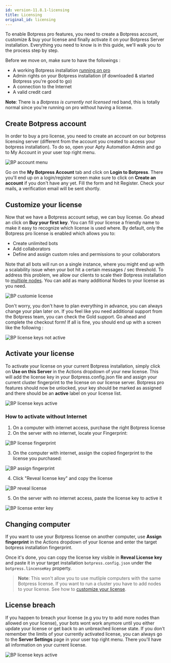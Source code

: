 ```yaml
---
id: version-11.8.1-licensing
title: Licensing
original_id: licensing
---
```


To enable Botpress pro features, you need to create a Botpress account, customize & buy your license and finally activate it on your Botpress Server installation. Everything you need to know is in this guide, we'll walk you to the process step by step.

Before we move on, make sure to have the followings :

- A working Botpress installation [running on pro](/docs/pro/about-pro#activate-pro)
- Admin rights on your Botpress installation (if downloaded & started Botpress you're good to go)
- A connection to the Internet
- A valid credit card

**Note**: There is a _Botpress is currently not licensed_ red band, this is totally normal since you're running on pro without having a license.

## Create Botpress account

In order to buy a pro license, you need to create an account on our botpress licensing server (different from the account you created to access your botpress installation). To do so, open your Apty Automation Admin and go to My Account in your user top right menu.

![BP account menu](assets/bp-account-menu.jpg)

Go on the **My Botpress Account** tab and click on **Login to Botpress**. There you'll end up on a login/register screen make sure to click on **Create an account** if you don't have any yet. Fill the form and hit Register. Check your mails, a verification email will be sent shortly.

## Customize your license

Now that we have a Botpress account setup, we can buy license. Go ahead an click on **Buy your first key**. You can fill your license a friendly name to make it easy to recognize which license is used where. By default, only the Botpress pro license is enabled which allows you to:

- Create unlimited bots
- Add collaborators
- Define and assign custom roles and permissions to your collaborators

Note that all bots will run on a single instance, where you might end up with a scalability issue when your bot hit a certain messages / sec threshold. To address this problem, we allow our clients to scale their Botpress installation to [multiple nodes](/docs/advanced/cluster). You can add as many additional Nodes to your license as you need.

![BP customie license](assets/bp-customize-license.jpg)

Don't worry, you don't have to plan everything in advance, you can always change your plan later on. If you feel like you need additional support from the Botpress team, you can check the Gold support. Go ahead and complete the checkout form! If all is fine, you should end up with a screen like the following :

![BP license keys not active](assets/bp-keys-not-active.jpg)

## Activate your license

To activate your license on your current Botpress installation, simply click on **Use on this Server** in the Actions dropdown of your new license. This will add the license key in your Botpress.config.json file and assign your current cluster fingerprint to the license on our license server. Botpress pro features should now be unlocked, your key should be marked as assigned and there should be an **active** label on your license list.

![BP license keys active](assets/bp-keys-active.jpg)

### How to activate without Internet

1. On a computer with internet access, purchase the right Botpress license
2. On the server with no internet, locate your Fingerprint:

![BP license fingerprint](assets/licensing-fingerprint.png)

3. On the computer with internet, assign the copied fingerprint to the license you purchased:

![BP assign fingerprint](assets/licensing-assign.png)

4. Click "Reveal license key" and copy the license

![BP reveal license](assets/licensing-reveal.png)

5. On the server with no internet access, paste the license key to active it

![BP license enter key](assets/licensing-enter-key.png)

## Changing computer

If you want to use your Botpress license on another computer, use **Assign fingerprint** in the Actions dropdown of your license and enter the target botpress installation fingerprint.

Once it's done, you can copy the license key visible in **Reveal License key** and paste it in your target installation `botpress.config.json` under the `botpress.lincenseKey` property.

> **Note**: This won't allow you to use mutliple computers with the same Botpress license. If you want to run a cluster you have to add nodes to your license. See how to [customize your license](#customize-your-license).

## License breach

If you happen to breach your license (e.g you try to add more nodes than allowed on your license), your bots wont work anymore until you either update your license or get back to an unbreached license state. If you don't remember the limits of your currently activated license, you can always go to the **Server Settings** page in your user top right menu. There you'll have all information on your current license.

![BP license keys active](assets/bp-server-settings.jpg)
